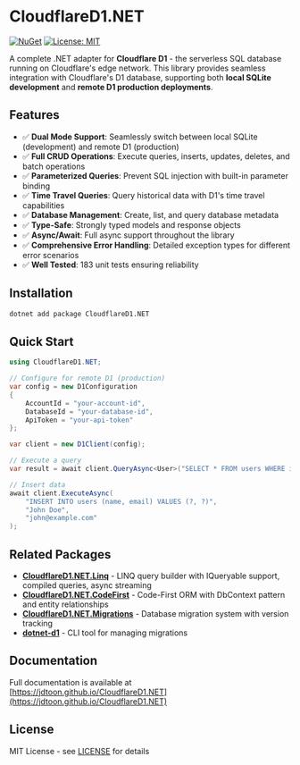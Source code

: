 # CloudflareD1.NET

[![NuGet](https://img.shields.io/nuget/v/CloudflareD1.NET.svg)](https://www.nuget.org/packages/CloudflareD1.NET/)
[![License: MIT](https://img.shields.io/badge/License-MIT-yellow.svg)](https://opensource.org/licenses/MIT)

A complete .NET adapter for **Cloudflare D1** - the serverless SQL database running on Cloudflare's edge network. This library provides seamless integration with Cloudflare's D1 database, supporting both **local SQLite development** and **remote D1 production deployments**.

## Features

- ✅ **Dual Mode Support**: Seamlessly switch between local SQLite (development) and remote D1 (production)
- ✅ **Full CRUD Operations**: Execute queries, inserts, updates, deletes, and batch operations
- ✅ **Parameterized Queries**: Prevent SQL injection with built-in parameter binding
- ✅ **Time Travel Queries**: Query historical data with D1's time travel capabilities
- ✅ **Database Management**: Create, list, and query database metadata
- ✅ **Type-Safe**: Strongly typed models and response objects
- ✅ **Async/Await**: Full async support throughout the library
- ✅ **Comprehensive Error Handling**: Detailed exception types for different error scenarios
- ✅ **Well Tested**: 183 unit tests ensuring reliability

## Installation

```bash
dotnet add package CloudflareD1.NET
```

## Quick Start

```csharp
using CloudflareD1.NET;

// Configure for remote D1 (production)
var config = new D1Configuration
{
    AccountId = "your-account-id",
    DatabaseId = "your-database-id",
    ApiToken = "your-api-token"
};

var client = new D1Client(config);

// Execute a query
var result = await client.QueryAsync<User>("SELECT * FROM users WHERE id = ?", 1);

// Insert data
await client.ExecuteAsync(
    "INSERT INTO users (name, email) VALUES (?, ?)",
    "John Doe",
    "john@example.com"
);
```

## Related Packages

- **[CloudflareD1.NET.Linq](https://www.nuget.org/packages/CloudflareD1.NET.Linq/)** - LINQ query builder with IQueryable support, compiled queries, async streaming
- **[CloudflareD1.NET.CodeFirst](https://www.nuget.org/packages/CloudflareD1.NET.CodeFirst/)** - Code-First ORM with DbContext pattern and entity relationships
- **[CloudflareD1.NET.Migrations](https://www.nuget.org/packages/CloudflareD1.NET.Migrations/)** - Database migration system with version tracking
- **[dotnet-d1](https://www.nuget.org/packages/dotnet-d1/)** - CLI tool for managing migrations

## Documentation

Full documentation is available at [https://jdtoon.github.io/CloudflareD1.NET](https://jdtoon.github.io/CloudflareD1.NET)

## License

MIT License - see [LICENSE](https://github.com/jdtoon/CloudflareD1.NET/blob/master/LICENSE) for details
